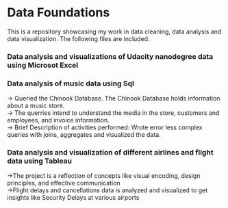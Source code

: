 # Data Foundations

This is a repository showcasing my work in data cleaning, data analysis and data visualization. The following files are included.

### Data analysis and visualizations of Udacity nanodegree data using Microsot Excel 
### Data analysis of music data using Sql
  -> Queried the Chinook Database. The Chinook Database holds information about a music store.  <br>
  -> The querries intend to understand the media in the store, customers and employees, and invoice information. <br>
  -> Brief Description of activities performed: Wrote error less complex queries with joins, aggregates and visualized the data.
### Data analysis and visualization of different airlines and flight data using Tableau 
  ->The project is a reflection of concepts like visual encoding, design principles, and effective communication <br>
  ->Flight delays and cancellations data is analyzed and visualized to get insights like Security Delays at various airports


